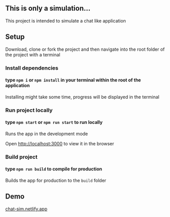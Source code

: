 ## This is only a simulation...

This project is intended to simulate a chat like application

## Setup

Download, clone or fork the project and then navigate into the root folder of the project with a terminal

### Install dependencies

#### type `npm i` or `npm install` in your terminal within the root of the application

Installing might take some time, progress will be displayed in the terminal

### Run project locally

#### type `npm start` or `npm run start` to run locally

Runs the app in the development mode

Open [http://localhost:3000](http://localhost:3000) to view it in the browser

### Build project

#### type `npm run build` to compile for production

Builds the app for production to the `build` folder

## Demo

[chat-sim.netlify.app](chat-sim.netlify.app)
